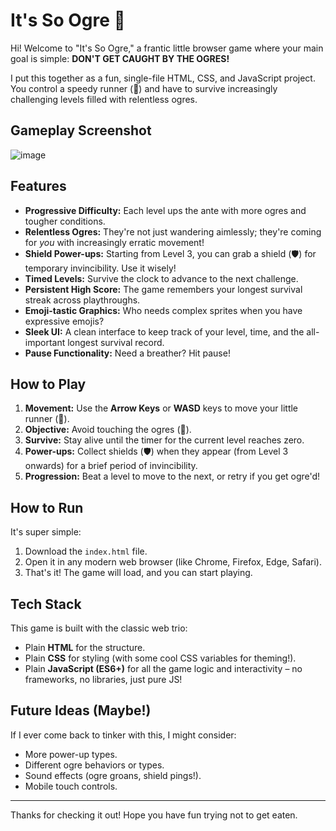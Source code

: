 # It's So Ogre 👹

Hi! Welcome to "It's So Ogre," a frantic little browser game where your main goal is simple: **DON'T GET CAUGHT BY THE OGRES!**

I put this together as a fun, single-file HTML, CSS, and JavaScript project. You control a speedy runner (🏃) and have to survive increasingly challenging levels filled with relentless ogres.

## Gameplay Screenshot

![image](https://github.com/user-attachments/assets/ce68f95c-8b73-457b-8774-c7fc91aaf505)

## Features

*   **Progressive Difficulty:** Each level ups the ante with more ogres and tougher conditions.
*   **Relentless Ogres:** They're not just wandering aimlessly; they're coming for *you* with increasingly erratic movement!
*   **Shield Power-ups:** Starting from Level 3, you can grab a shield (🛡️) for temporary invincibility. Use it wisely!
*   **Timed Levels:** Survive the clock to advance to the next challenge.
*   **Persistent High Score:** The game remembers your longest survival streak across playthroughs.
*   **Emoji-tastic Graphics:** Who needs complex sprites when you have expressive emojis?
*   **Sleek UI:** A clean interface to keep track of your level, time, and the all-important longest survival record.
*   **Pause Functionality:** Need a breather? Hit pause!

## How to Play

1.  **Movement:** Use the **Arrow Keys** or **WASD** keys to move your little runner (🏃).
2.  **Objective:** Avoid touching the ogres (👹).
3.  **Survive:** Stay alive until the timer for the current level reaches zero.
4.  **Power-ups:** Collect shields (🛡️) when they appear (from Level 3 onwards) for a brief period of invincibility.
5.  **Progression:** Beat a level to move to the next, or retry if you get ogre'd!

## How to Run

It's super simple:
1.  Download the `index.html` file.
2.  Open it in any modern web browser (like Chrome, Firefox, Edge, Safari).
3.  That's it! The game will load, and you can start playing.

## Tech Stack

This game is built with the classic web trio:
*   Plain **HTML** for the structure.
*   Plain **CSS** for styling (with some cool CSS variables for theming!).
*   Plain **JavaScript (ES6+)** for all the game logic and interactivity – no frameworks, no libraries, just pure JS!

## Future Ideas (Maybe!)

If I ever come back to tinker with this, I might consider:
*   More power-up types.
*   Different ogre behaviors or types.
*   Sound effects (ogre groans, shield pings!).
*   Mobile touch controls.

---

Thanks for checking it out! Hope you have fun trying not to get eaten.
